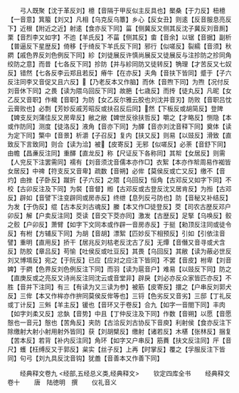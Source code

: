 <!-- { "loadSidebar": true } -->
　　弓人既聚【沈于革反刘】檍【音隔于甲反似主反具也】檿桑【于力反】杻檍【一音意】箕箙【刘又】凡相【乌克反乌簟】乡心【反女丑】则逺【反音服息亮反下】近根【附近之近】射逺【食亦反下同】菑【侧冀反又侧其反沈子冀反刘音厠】栗【音烈李又如字】不迆【羊氏反】不菑【侧其反】畬【音余】以锯【音据】副析【普逼反下星歴反】倚移【于绮反下羊氏反下同】邪行【似嗟反】裂繻【音须】秋閷【戚色界反刘色例反下同】紾【刘徒展反许慎尚展反又徒展反与注抮防之抮同角绞防之意】而昔【七各反下同】抮防【并与紾同防又徒转反】觕理【才苦反又七奴反】错然【七各反李云郑且若反】瘠牛【在亦反】夫角【音扶下皆同】蹙于【子六反注同李又音促又且六反】【乃老反本又作脑】而休【音煦下同】为煦【况付反刘音休下同】之畏【读为隈乌回反下同】故脃【七歳反】而抟【徒丸反】凡昵【女乙反又音职】作樴【音职】为防【女乙反尔雅云胶也刘沈并音刃】防败【音职吕忱云膏败也】必剽【芳妙反戚芳昭反或扶召反后同】然【下板反或胡简反】登陴【婢支反刘蒲佳反又房卑反】敝之敝【婢世反徐扶哲反】嚼之【才略反】恻隐【本或作防同】测度【徒洛反】液角【音亦下同】为醳【音亦刘沈音释下同】奠体【读为定下同】檠中【音景】析灂【子召反】复内【扶又反】则易【以豉反】滑致【直致反下言致同】则合【读为洽】被【皮寄反】无邪【似嗟反】必荼【音舒下同】由幨【昌亷反注同】重醳【直龙反】称【尺证反下各称同】其帤【女居反】则需【人兖反下注罢需同】襦有【刘音须沈音儒本亦作□】衣絮【本亦作帤周易作袽皆女居反】中禆【符支反又音卑】疏数【音朔】必侔【莫侯反或亡又反】缴不【音灼】由挫【子卧反】蹴折【子六反】之隈【乌回反】恒角【古邓反又如字下同】不校【古卯反注及下同】为裻【音督】縆【古邓反或古登反沈又居肯反】为搄【古邓反】辟如【音譬下注变辟同或房赤反】终绁【息列反弓防也】防【音秘又补结反】为发【于伪反】绲【古本反刘古魂反】縢【本又作□徒登反】茭【司农古歴反邓户卯反】解【户卖反注同】茭读【音交下茭亦同】激发【古歴反】足掔【乌唤反】骹之骹【户卯反】萧臂【如字下文同本或作辟一音房赤反】于挺【勑顶反注同或徒令反】有柎【方辅反下同】为胡【音胡】漂絮【匹妙反下相预反】引如【引依注音譬】重明【直用反】挢干【居兆反刘枯老反沈古了反】无燂【音僭又音寻或犬含反】防胶【章吕反】苟愉【吐侯反或吐豆反】其畏【乌回反】其敝【读为蔽必世反刘又博壻反】宛之【于阮反】已应【应对之应注下皆同】不罢【音皮】柎卑【刘音婢】于閷【色界反刘色例反注下同】而羽【读为扈音户】难易【以豉反下同】防之【直庚反或之亮反又诗尚反注同沈云或音堂非】辟戾【刘必亦反众家皆匹亦反】不胜【音并下注同】有三【有读为又三读为参】被筋【皮寄反】擐之【户串反刘郭犬反】三侔【本又作桙亦作拚同莫侯反侔等也】三锊【色劣反又音劣】三邸【丁礼反或丁计反】三斞【羊主反】锾也【音环又于卷反】合九【如字一音閤下同】丰肉【如字刘柔又反】忿埶【音势】中且【丁仲反注及下同】作数【音朔】以愿【音愿慤也一音元】慤也【苦角反】夹防【古洽反刘古协反下音庾】利射侯【食亦反注下除缴射大射小射用射外皆同】获【刘胡檗反】缴射【诸若反】木椹【张林反】捆复【苦本反】若背【补内反注同】角环【如字又户串反】筋蕡【扶文反注同】厈【音尺】蠖【枉缚反又于郭反】枲实【丝子反】上再【时掌反】覆之【孚服反注下皆同】句弓【刘九具反沈音钩】犹譱【音善本又作善下同】

　　经典释文卷九
<经部,五经总义类,经典释文>
　　钦定四库全书
　　经典释文卷十
　　唐　陆徳明　撰
　　仪礼音义
